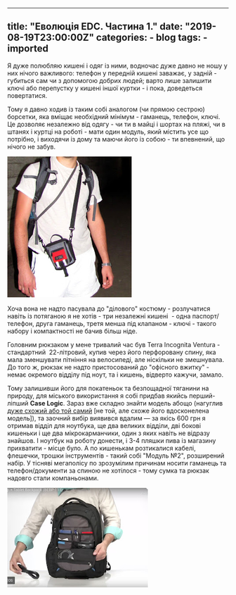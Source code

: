 
---
title: "Еволюція EDC. Частина 1."
date: "2019-08-19T23:00:00Z"
categories:
    - blog
tags:
    - imported
---





  

Я дуже полюбляю кишені і одяг із ними, водночас дуже давно не ношу у них нічого важливого: телефон у передній кишені заважає, у задній \- губиться сам чи з допомогою добрих людей; варто лише залишити ключі або перепустку у кишені іншої куртки \- і пока, доведеться повертатися.  


Тому я давно ходив із таким собі аналогом (чи прямою сестрою) борсетки, яка вміщає необхідний мінімум \- гаманець, телефон, ключі. Це дозволяє незалежно від одягу \- чи ти в майці і шортах на пляжі, чи в штанях і куртці на роботі \- мати один модуль, який містить усе що потрібно, і виходячи із дому та маючи його із собою \- ти впевнений, що нічого не забув.  


[![](thumb_00.jpg)](img00.jpg)
  

  


Хоча вона не надто пасувала до "ділового" костюму \- розлучатися навіть із потяганою я не хотів \- три незалежні кишені  \- одна паспорт/телефон, друга гаманець, третя менша під клапаном \- ключі \- такого набору і компактності не бачив більш ніде.

  


Головним рюкзаком у мене тривалий час був Terra Incognita Ventura \- стандартний  22\-літровий, купив через його перфоровану спину, яка мала зменшувати пітніння на велосипеді, але ніскільки не змешнувала. До того ж, рюкзак не надто пристосований до "офісного вжитку" \- немає окремого відділу під ноут, та і кишень, відверто кажучи, замало.

  


Тому залишивши його для покатеньок та безпощадної тяганини на природу, для міського використання я собі придбав якийсь перший\-ліпший **Case Logic**. Зараз вже складно знайти модель абощо (нагуглив [дуже схожий або той самий](https://www.caselogic.com/en-us/us/products/backpacks/case-logic-156-laptop-tablet-backpack-_-bebp_-_115_-_black) \[не той, але схоже його вдосконелена модель]), та заочний вибір виявився вдалим — за якісь 600 грн я отримав відділ для ноутбука, ще два великих відділи, дві бокові кишеньки і ще два мікрокарманчики, один з яких навіть не відразу знайшов. І ноутбук на роботу донести, і 3\-4 пляшки пива із магазину прихватити \- місце було. А по кишенькам розтикалися кабелі, флешечки, трошки інструментів \- такий собі "Модуль №2", розширений набір. У тісняві мегаполісу по зрозумілим причинам носити гаманець та телефон/документи за спиною не хотілося \- тому сумка та рюкзак надовго стали компаньонами.

  


[![](thumb_01.jpg)](img01.jpg)
  

  

